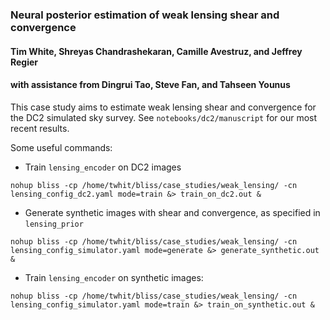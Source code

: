 ### Neural posterior estimation of weak lensing shear and convergence
#### Tim White, Shreyas Chandrashekaran, Camille Avestruz, and Jeffrey Regier
#### with assistance from Dingrui Tao, Steve Fan, and Tahseen Younus

This case study aims to estimate weak lensing shear and convergence for the DC2 simulated sky survey. See `notebooks/dc2/manuscript` for our most recent results.

Some useful commands:

- Train `lensing_encoder` on DC2 images

```
nohup bliss -cp /home/twhit/bliss/case_studies/weak_lensing/ -cn lensing_config_dc2.yaml mode=train &> train_on_dc2.out &
```

- Generate synthetic images with shear and convergence, as specified in `lensing_prior`

```
nohup bliss -cp /home/twhit/bliss/case_studies/weak_lensing/ -cn lensing_config_simulator.yaml mode=generate &> generate_synthetic.out &
```

- Train `lensing_encoder` on synthetic images:

```
nohup bliss -cp /home/twhit/bliss/case_studies/weak_lensing/ -cn lensing_config_simulator.yaml mode=train &> train_on_synthetic.out &
```
